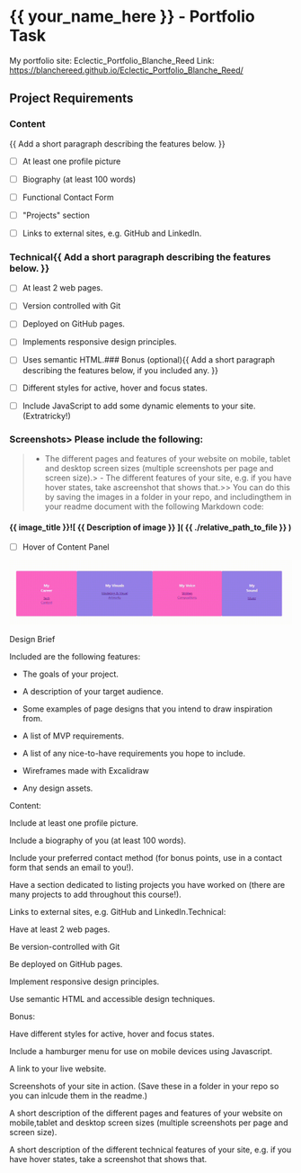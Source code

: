 # {{ your_name_here }} - Portfolio Task

My portfolio site: Eclectic_Portfolio_Blanche_Reed Link: https://blanchereed.github.io/Eclectic_Portfolio_Blanche_Reed/

## Project Requirements

### Content

{{ Add a short paragraph describing the features below. }}

- [ ] At least one profile picture

- [ ] Biography (at least 100 words)

- [ ] Functional Contact Form

- [ ] "Projects" section

- [ ] Links to external sites, e.g. GitHub and LinkedIn.

### Technical{{ Add a short paragraph describing the features below. }}

- [ ] At least 2 web pages.

- [ ] Version controlled with Git

- [ ] Deployed on GitHub pages.

- [ ] Implements responsive design principles.

- [ ] Uses semantic HTML.### Bonus (optional){{ Add a short paragraph describing the features below, if you included any. }}

- [ ] Different styles for active, hover and focus states.

- [ ] Include JavaScript to add some dynamic elements to your site. (Extratricky!)

### Screenshots> Please include the following:

> - The different pages and features of your website on mobile, tablet and desktop screen sizes (multiple screenshots per page and screen size).> - The different features of your site, e.g. if you have hover states, take ascreenshot that shows that.>> You can do this by saving the images in a folder in your repo, and includingthem in your readme document with the following Markdown code:

#### {{ image_title }}![ {{ Description of image }} ]( {{ ./relative_path_to_file }} )

- [ ] Hover of Content Panel

![A screenshot of the hover state on the content panel](img/hoverstates.gif)

Design Brief

Included are the following features:

- The goals of your project.

- A description of your target audience.

- Some examples of page designs that you intend to draw inspiration from.

- A list of MVP requirements.

- A list of any nice-to-have requirements you hope to include.

- Wireframes made with Excalidraw

- Any design assets.

Content:

Include at least one profile picture.

Include a biography of you (at least 100 words).

Include your preferred contact method (for bonus points, use in a contact form that sends an email to you!).

Have a section dedicated to listing projects you have worked on (there are many projects to add throughout this course!).

Links to external sites, e.g. GitHub and LinkedIn.Technical:

Have at least 2 web pages.

Be version-controlled with Git

Be deployed on GitHub pages.

Implement responsive design principles.

Use semantic HTML and accessible design techniques.

Bonus:

Have different styles for active, hover and focus states.

Include a hamburger menu for use on mobile devices using Javascript.

A link to your live website.

Screenshots of your site in action. (Save these in a folder in your repo so you can inlcude them in the readme.)

A short description of the different pages and features of your website on mobile,tablet and desktop screen sizes (multiple screenshots per page and screen size).

A short description of the different technical features of your site, e.g. if you have hover states, take a screenshot that shows that.
